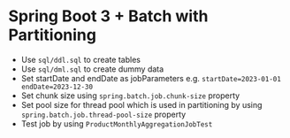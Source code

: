 # Spring Boot 3 + Batch with Partitioning 
- Use `sql/ddl.sql` to create tables 
- Use `sql/dml.sql` to create dummy data 
- Set startDate and endDate as jobParameters e.g. `startDate=2023-01-01 endDate=2023-12-30`
- Set chunk size using `spring.batch.job.chunk-size` property
- Set pool size for thread pool which is used in partitioning by using `spring.batch.job.thread-pool-size` property
- Test job by using `ProductMonthlyAggregationJobTest`

